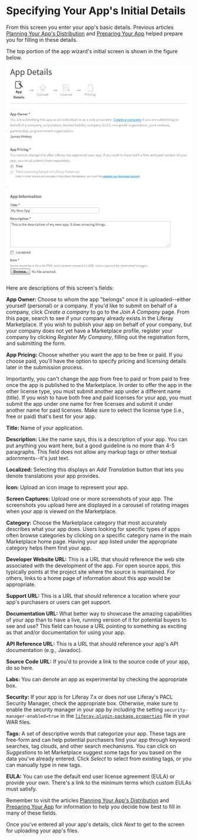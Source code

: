 # Specifying Your App's Initial Details [](id=specify-your-apps-initial-details)

From this screen you enter your app's basic details. Previous articles
[Planning Your App's Distribution](/distribute/how-to-publish/-/knowledge_base/how-to-publish/planning-your-apps-distribution)
and
[Preparing Your App](/distribute/how-to-publish/-/knowledge_base/how-to-publish/preparing-your-app)
helped prepare you for filling in these details. 

The top portion of the app wizard's initial screen is shown in the figure below.

![Figure 1: The app wizard lets you add details about your app, an icon, and screen shots. Scroll down further to see options for specifying relevant URLs, adding tags, and specifying the editions of Liferay that your app supports.](../../../images/marketplace-add-app-details.png) 

Here are descriptions of this screen's fields:

**App Owner:** Choose to whom the app "belongs" once it is uploaded--either
yourself (personal) or a company. If you'd like to submit on behalf of a
company, click *Create a company* to go to the *Join A Company* page. From this
page, search to see if your company already exists in the Liferay Marketplace.
If you wish to publish your app on behalf of your company, but your company does
not yet have a Marketplace profile, register your company by clicking *Register
My Company*, filling out the registration form, and submitting the form. 

**App Pricing:** Choose whether you want the app to be free or paid. If you
choose paid, you'll have the option to specify pricing and licensing details
later in the submission process. 

Importantly, you can't change the app from free to paid or from paid to free
once the app is published to the Marketplace. In order to offer the app in the
other license type, you must submit another app under a different name (title).
If you wish to have both free and paid licenses for your app, you must submit
the app under one name for free licenses and submit it under another name for
paid licenses. Make sure to select the license type (i.e., free or paid) that's
best for your app. 

**Title:** Name of your application. 

**Description:** Like the name says, this is a description of your app. You can
put anything you want here, but a good guideline is no more than 4-5 paragraphs.
This field does not allow any markup tags or other textual adornments--it's just
text.

**Localized:** Selecting this displays an *Add Translation* button that lets 
you denote translations your app provides.

**Icon:** Upload an icon image to represent your app.

**Screen Captures:** Upload one or more screenshots of your app. The screenshots
you upload here are displayed in a carousel of rotating images when your app is
viewed on the Marketplace. 

**Category:** Choose the Marketplace category that most accurately describes
what your app does. Users looking for specific types of apps often browse
categories by clicking on a specific category name in the main Marketplace home
page. Having your app listed under the appropriate category helps them find
your app.

**Developer Website URL:** This is a URL that should reference the web site
associated with the development of the app. For open source apps, this typically
points at the project site where the source is maintained. For others, links to
a home page of information about this app would be appropriate.

**Support URL:** This is a URL that should reference a location where your app's
purchasers or users can get support.

**Documentation URL:** What better way to showcase the amazing capabilities of
your app than to have a live, running version of it for potential buyers to see
and use? This field can house a URL pointing to something as exciting as that
and/or documentation for using your app. 

**API Reference URL:** This is a URL that should reference your app's API 
documentation (e.g., Javadoc). 

**Source Code URL:** If you'd to provide a link to the source code of your app,
do so here.

**Labs:** You can denote an app as experimental by checking the appropriate box.

**Security:** If your app is for Liferay 7.x or does *not* use Liferay's PACL 
Security Manager, check the appropriate box. Otherwise, make sure to enable the
security manager in your app by including the setting
`security-manager-enabled=true` in the
[`liferay-plugin-package.properties`](http://docs.liferay.com/portal/6.2/propertiesdoc/liferay-plugin-package_6_2_0.properties.html)
file in your WAR files. 

**Tags:** A set of descriptive words that categorize your app. These tags are
free-form and can help potential purchasers find your app through keyword
searches, tag clouds, and other search mechanisms. You can click on
*Suggestions* to let Marketplace suggest some tags for you based on the data
you've already entered. Click *Select* to select from existing tags, or you can
manually type in new tags. 

**EULA:** You can use the default end user license agreement (EULA) or provide
your own. There's a link to the minimum terms which custom EULAs must satisfy.

Remember to visit the articles
[Planning Your App's Distribution](/distribute/how-to-publish/-/knowledge_base/how-to-publish/planning-your-apps-distribution)
and
[Preparing Your App](/distribute/how-to-publish/-/knowledge_base/how-to-publish/preparing-your-app)
for information to help you decide how best to fill in many of these fields. 

Once you've entered all your app's details, click *Next* to get to the screen
for uploading your app's files. 
